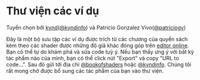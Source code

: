 # Thư viện các ví dụ

<p class="gallery_author">Tuyển chọn bởi <a href="https://www.kynd.info">kynd</a>(<a href="https://twitter.com/kyndinfo">@kyndinfo</a>) và Patricio Gonzalez Vivo(<a href="https://twitter.com/patriciogv">@patriciogv</a>)</p>

Đây là một bộ sưu tập các ví dụ được trích từ các chương của quyển sách kèm theo các shader được những độ giả khác đóng góp trên [editor online](http://editor.thebookofshaders.com/). Bạn có thể tự do khám phá và sửa code tuỳ ý. Nếu bạn thấy ưng ý với bất kỳ tác phẩm nào của mình, bạn có thể click nút "Export" và copy "URL to code...". Sau đó gửi tới địa chỉ [@bookofshaders](https://twitter.com/bookofshaders) hoặc [@kyndinfo](https://twitter.com/kyndinfo). Chúng tôi rất mong chờ được bổ sung các tác phẩm của bạn vào thư viện.